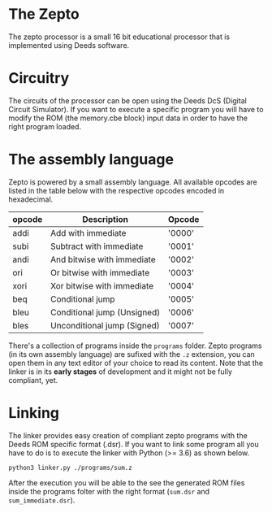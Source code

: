 # The Zepto

The zepto processor is a small 16 bit educational processor that is implemented
using Deeds software.

# Circuitry

The circuits of the processor can be open using the Deeds DcS (Digital Circuit
Simulator). If you want to execute a specific program you will have to modify
the ROM (the memory.cbe block) input data in order to have the right program
loaded.

# The assembly language

Zepto is powered by a small assembly language. All available opcodes are listed
in the table below with the respective opcodes encoded in hexadecimal.

| opcode | Description                  | Opcode |
| ------ | ---------------------------  | ------ |
| addi   | Add with immediate           | '0000' |
| subi   | Subtract with immediate      | '0001' |
| andi   | And bitwise with immediate   | '0002' |
| ori    | Or bitwise with immediate    | '0003' |
| xori   | Xor bitwise with immediate   | '0004' |
| beq    | Conditional jump             | '0005' |
| bleu   | Conditional jump (Unsigned)  | '0006' |
| bles   | Unconditional jump (Signed)  | '0007' |

There's a collection of programs inside the `programs` folder. Zepto programs
(in its own assembly language) are sufixed with the `.z` extension, you can open
them in any text editor of your choice to read its content. Note that the linker
is in its **early stages** of development and it might not be fully compliant,
yet.

# Linking

The linker provides easy creation of compliant zepto programs with the Deeds
ROM specific format (.dsr). If you want to link some program all you have to do
is to execute the linker with Python (>= 3.6) as shown below.

```
python3 linker.py ./programs/sum.z
```

After the execution you will be able to the see the generated ROM files inside
the programs folter with the right format (`sum.dsr` and `sum_immediate.dsr`).




